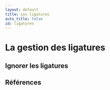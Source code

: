 ```yaml
---
layout: default
title: Les ligatures
auto_title: false
id: ligatures
---
```


# La gestion des ligatures


## Ignorer les ligatures




## Références

